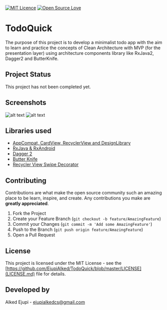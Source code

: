 [![MIT Licence](https://badges.frapsoft.com/os/mit/mit.svg?v=103)](https://opensource.org/licenses/mit-license.php)
[![Open Source Love](https://badges.frapsoft.com/os/v1/open-source.svg?v=103)](https://github.com/ellerbrock/open-source-badges/)
# TodoQuick

The purpose of this project is to develop a minimalist todo app with the aim to learn and practice the concepts of Clean Architecture  with MVP (for the presentation layer) using architecture components library like RxJava2, Dagger2 and ButterKnife.

## Project Status
This project has not been completed yet.
## Screenshots

![alt text](https://raw.githubusercontent.com/EjupiAlked/todo-app/master/art/tasktype_art.png)
![alt text](https://raw.githubusercontent.com/EjupiAlked/todo-app/master/art/tasks_art.png)

## Libraries used
* [AppCompat, CardView, RecyclerView and DesignLibrary][2]
* [RxJava & RxAndroid][3]
* [Dagger 2][4]
* [Butter Knife][5]
* [Recycler View Swipe Decorator][6]

[2]: http://developer.android.com/intl/es/tools/support-library/index.html
[3]: https://github.com/ReactiveX/RxAndroid
[4]: https://github.com/google/dagger
[5]: https://github.com/JakeWharton/butterknife
[6]: https://github.com/xabaras/RecyclerViewSwipeDecorator

## Contributing

Contributions are what make the open source community such an amazing place to be learn, inspire, and create. Any contributions you make are **greatly appreciated**.

1. Fork the Project
2. Create your Feature Branch (`git checkout -b feature/AmazingFeature`)
3. Commit your Changes (`git commit -m 'Add some AmazingFeature'`)
4. Push to the Branch (`git push origin feature/AmazingFeature`)
5. Open a Pull Request
## License

This project is licensed under the MIT License - see the [https://github.com/EjupiAlked/TodoQuick/blob/master/LICENSE](LICENSE.md) file for details.

## Developed by

Alked Ejupi - ejupialkedcs@gmail.com
